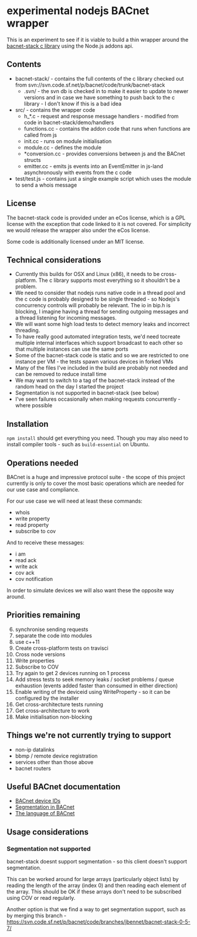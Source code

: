 # experimental nodejs BACnet wrapper

This is an experiment to see if it is viable to build a thin wrapper around the
[bacnet-stack c library](http://bacnet.sourceforge.net/) using the Node.js addons api.

## Contents

- bacnet-stack/ - contains the full contents of the c library checked out from svn://svn.code.sf.net/p/bacnet/code/trunk/bacnet-stack
  - .svn/ - the svn db is checked in to make it easier to update to newer versions and in case we have something to push back to the c library - I don't know if this is a bad idea
- src/ - contains the wrapper code
  - h_*.c - request and response message handlers - modified from code in bacnet-stack/demo/handlers
  - functions.cc - contains the addon code that runs when functions are called from js
  - init.cc - runs on module initialisation
  - module.cc - defines the module
  - *conversion.cc - provides conversions between js and the BACnet structs
  - emitter.cc - emits js events into an EventEmitter in js-land asynchronously with events from the c code
- test/test.js - contains just a single example script which uses the module to send a whois message

## License

The bacnet-stack code is provided under an eCos license, which is a GPL license with the exception that code linked to
it is not covered. For simplicity we would release the wrapper also under the eCos license.

Some code is additionally licensed under an MIT license.

## Technical considerations

- Currently this builds for OSX and Linux (x86), it needs to be cross-platform. The c library supports most everything
  so it shouldn't be a problem.
- We need to consider that nodejs runs native code in a thread pool and the c code is probably designed to be single
  threaded - so Nodejs's concurrency controls will probably be relevant. The io in bip.h is blocking, I imagine having a
  thread for sending outgoing messages and a thread listening for incoming messages.
- We will want some high load tests to detect memory leaks and incorrect threading.
- To have really good automated integration tests, we'd need tocreate multiple internal interfaces which support 
  broadcast to each other so that multiple instances can use the same ports
- Some of the bacnet-stack code is static and so we are restricted to one instance per VM - the tests spawn various 
  devices in forked VMs 
- Many of the files I've included in the build are probably not needed and can be removed to reduce install time
- We may want to switch to a tag of the bacnet-stack instead of the random head on the day I started the project
- Segmentation is not supported in bacnet-stack (see below)
- I've seen failures occasionally when making requests concurrently - where possible 

## Installation

`npm install` should get everything you need. Though you may also need to install compiler tools - such as 
`build-essential` on Ubuntu.

## Operations needed

BACnet is a huge and impressive protocol suite - the scope of this project currently is only to cover the most basic 
operations which are needed for our use case and compliance.

For our use case we will need at least these commands:

- whois
- write property
- read property
- subscribe to cov

And to receive these messages:

- i am
- read ack
- write ack
- cov ack
- cov notification

In order to simulate devices we will also want these the opposite way around.

## Priorities remaining

6. synchronise sending requests
7. separate the code into modules
8. use c++11
9. Create cross-platform tests on travisci
9. Cross node versions
11. Write properties
12. Subscribe to COV
13. Try again to get 2 devices running on 1 process
14. Add stress tests to seek memory leaks / socket problems / queue exhaustion (events added faster than consumed in either direction)
15. Enable writing of the deviceid using WriteProperty - so it can be configured by the installer
16. Get cross-architecture tests running
17. Get cross-architecture to work
18. Make initialisation non-blocking

## Things we're not currently trying to support

- non-ip datalinks
- bbmp / remote device registration
- services other than those above
- bacnet routers

## Useful BACnet documentation

- [BACnet device IDs](http://kargs.net/BACnet/Foundations2012-BACnetDeviceID.pdf)
- [Segmentation in BACnet](http://www.chipkin.com/segementation-in-bacnet/)
- [The language of BACnet](http://www.bacnet.org/Bibliography/ES-7-96/ES-7-96.htm)


## Usage considerations

### Segmentation not supported

bacnet-stack doesnt support segmentation - so this client doesn't support segmentation. 

This can be worked around for large arrays (particularly object lists) by reading the length of the array (index 0) and 
then reading each element of the array. This should be OK if these arrays don't need to be subscribed using COV or read 
regularly.

Another option is that we find a way to get segmentation support, such as by merging this branch - 
https://svn.code.sf.net/p/bacnet/code/branches/jbennet/bacnet-stack-0-5-7/
